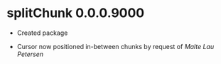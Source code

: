 # splitChunk 0.0.0.9000

* Created package

* Cursor now positioned in-between chunks by request of *Malte Lau Petersen*

